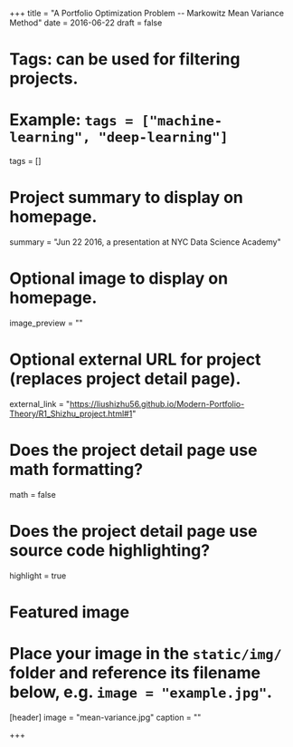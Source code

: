 +++
title = "A Portfolio Optimization Problem -- Markowitz Mean Variance Method"
date = 2016-06-22
draft = false

# Tags: can be used for filtering projects.
# Example: `tags = ["machine-learning", "deep-learning"]`
tags = []

# Project summary to display on homepage.
summary = "Jun 22 2016, a presentation at NYC Data Science Academy"

# Optional image to display on homepage.
image_preview = ""

# Optional external URL for project (replaces project detail page).
external_link = "https://liushizhu56.github.io/Modern-Portfolio-Theory/R1_Shizhu_project.html#1"

# Does the project detail page use math formatting?
math = false

# Does the project detail page use source code highlighting?
highlight = true

# Featured image
# Place your image in the `static/img/` folder and reference its filename below, e.g. `image = "example.jpg"`.
[header]
image = "mean-variance.jpg"
caption = ""

+++

